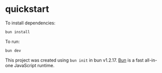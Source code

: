 # quickstart

To install dependencies:

```bash
bun install
```

To run:

```bash
bun dev
```

This project was created using `bun init` in bun v1.2.17. [Bun](https://bun.sh) is a fast all-in-one JavaScript runtime.
